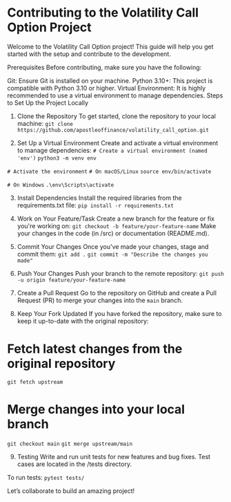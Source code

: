 # Contributing to the Volatility Call Option Project


Welcome to the Volatility Call Option project! This guide will help you get started with the setup and contribute to the development.

Prerequisites
Before contributing, make sure you have the following:

Git: Ensure Git is installed on your machine.
Python 3.10+: This project is compatible with Python 3.10 or higher.
Virtual Environment: It is highly recommended to use a virtual environment to manage dependencies.
Steps to Set Up the Project Locally

1. Clone the Repository
To get started, clone the repository to your local machine:
`git clone  https://github.com/apostleoffinance/volatility_call_option.git`


2. Set Up a Virtual Environment
Create and activate a virtual environment to manage dependencies:
`# Create a virtual environment (named 'env')`
`python3 -m venv env`

`# Activate the environment`
`# On macOS/Linux`
`source env/bin/activate`

`# On Windows`
`.\env\Scripts\activate`


3. Install Dependencies
Install the required libraries from the requirements.txt file:
`pip install -r requirements.txt`


4. Work on Your Feature/Task
Create a new branch for the feature or fix you're working on:
`git checkout -b feature/your-feature-name`
Make your changes in the code (in /src) or documentation (README.md).

5. Commit Your Changes
Once you've made your changes, stage and commit them:
`git add .`
`git commit -m "Describe the changes you made"`

6. Push Your Changes
Push your branch to the remote repository:
`git push -u origin feature/your-feature-name`

7. Create a Pull Request
Go to the repository on GitHub and create a Pull Request (PR) to merge your changes into the `main` branch.

8. Keep Your Fork Updated
If you have forked the repository, make sure to keep it up-to-date with the original repository:

# Fetch latest changes from the original repository
`git fetch upstream`

# Merge changes into your local branch
`git checkout main`
`git merge upstream/main`


9. Testing
Write and run unit tests for new features and bug fixes. Test cases are located in the /tests directory.

To run tests:
`pytest tests/`

Let’s collaborate to build an amazing project!










